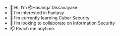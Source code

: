 - 👋 Hi, I’m @Hasanga Dissanayake
- 👀 I’m interested in Fantasy
- 🌱 I’m currently learning Cyber Security
- 💞️ I’m looking to collaborate on Information Security
- 📫 Reach me anytime. 

<!---
Zakuna98/Zakuna98 is a ✨ special ✨ repository because its `README.md` (this file) appears on your GitHub profile.
You can click the Preview link to take a look at your changes.
--->
